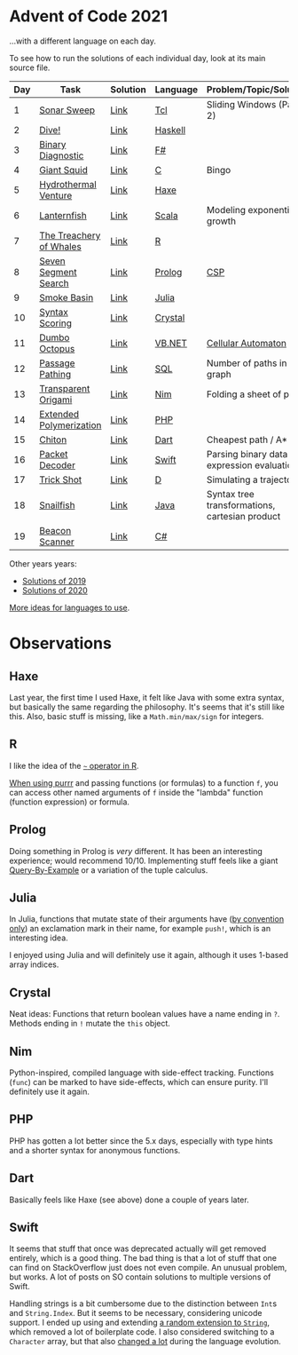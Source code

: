 # Advent of Code 2021
...with a different language on each day.

To see how to run the solutions of each individual day, look at its main source file.

| Day | Task                                                            | Solution   | Language                                                                | Problem/Topic/Solution                                                 |
|-----|-----------------------------------------------------------------|------------|-------------------------------------------------------------------------|------------------------------------------------------------------------|
| 1   | [Sonar Sweep](https://adventofcode.com/2021/day/1)              | [Link](01) | [Tcl](https://en.wikipedia.org/wiki/Tcl)                                | Sliding Windows (Part 2)                                               |
| 2   | [Dive!](https://adventofcode.com/2021/day/2)                    | [Link](02) | [Haskell](https://en.wikipedia.org/wiki/Haskell_(programming_language)) |                                                                        |
| 3   | [Binary Diagnostic](https://adventofcode.com/2021/day/3)        | [Link](03) | [F#](https://en.wikipedia.org/wiki/F_Sharp_(programming_language))      |                                                                        |
| 4   | [Giant Squid](https://adventofcode.com/2021/day/4)              | [Link](04) | [C](https://en.wikipedia.org/wiki/C_(programming_language))             | Bingo                                                                  |
| 5   | [Hydrothermal Venture](https://adventofcode.com/2021/day/5)     | [Link](05) | [Haxe](https://en.wikipedia.org/wiki/Haxe)                              |                                                                        |
| 6   | [Lanternfish](https://adventofcode.com/2021/day/6)              | [Link](06) | [Scala](https://en.wikipedia.org/wiki/Scala_(programming_language))     | Modeling exponential growth                                            |
| 7   | [The Treachery of Whales](https://adventofcode.com/2021/day/7)  | [Link](07) | [R](https://en.wikipedia.org/wiki/R_(programming_language))             |                                                                        |
| 8   | [Seven Segment Search](https://adventofcode.com/2021/day/8)     | [Link](08) | [Prolog](https://en.wikipedia.org/wiki/Prolog)                          | [CSP](https://en.wikipedia.org/wiki/Constraint_satisfaction_problem)   |
| 9   | [Smoke Basin](https://adventofcode.com/2021/day/9)              | [Link](09) | [Julia](https://en.wikipedia.org/wiki/Julia_(programming_language))     |                                                                        |
| 10  | [Syntax Scoring](https://adventofcode.com/2021/day/10)          | [Link](10) | [Crystal](https://en.wikipedia.org/wiki/Crystal_(programming_language)) |                                                                        |
| 11  | [Dumbo Octopus](https://adventofcode.com/2021/day/11)           | [Link](11) | [VB.NET](https://en.wikipedia.org/wiki/Visual_Basic_.NET)               | [Cellular Automaton](https://en.wikipedia.org/wiki/Cellular_automaton) |
| 12  | [Passage Pathing](https://adventofcode.com/2021/day/12)         | [Link](12) | [SQL](https://en.wikipedia.org/wiki/SQLite)                             | Number of paths in a graph                                             |
| 13  | [Transparent Origami](https://adventofcode.com/2021/day/13)     | [Link](13) | [Nim](https://en.wikipedia.org/wiki/Nim_(programming_language))         | Folding a sheet of paper                                               |
| 14  | [Extended Polymerization](https://adventofcode.com/2021/day/14) | [Link](14) | [PHP](https://en.wikipedia.org/wiki/PHP)                                |                                                                        |
| 15  | [Chiton](https://adventofcode.com/2021/day/15)                  | [Link](15) | [Dart](https://en.wikipedia.org/wiki/Dart_(programming_language))       | Cheapest path / A*                                                     |
| 16  | [Packet Decoder](https://adventofcode.com/2021/day/16)          | [Link](16) | [Swift](https://en.wikipedia.org/wiki/Swift_(programming_language))     | Parsing binary data +  expression evaluation                           |
| 17  | [Trick Shot](https://adventofcode.com/2021/day/17)              | [Link](17) | [D](https://en.wikipedia.org/wiki/D_(programming_language))             | Simulating a trajectory                                                |
| 18  | [Snailfish](https://adventofcode.com/2021/day/18)               | [Link](18) | [Java](https://en.wikipedia.org/wiki/Java_(programming_language))       | Syntax tree transformations, cartesian product                         |
| 19  | [Beacon Scanner](https://adventofcode.com/2021/day/19)          | [Link](19) | [C#](https://en.wikipedia.org/wiki/C_Sharp_(programming_language))      |                                                                        |

Other years years:
- [Solutions of 2019](https://github.com/nikeee/advent-of-code-2019)
- [Solutions of 2020](https://github.com/nikeee/advent-of-code-2020)

[More ideas for languages to use](https://github.com/nikeee/advent-of-code-2019).


# Observations
## Haxe
Last year, the first time I used Haxe, it felt like Java with some extra syntax, but basically the same regarding the philosophy. It's seems that it's still like this. Also, basic stuff is missing, like a `Math.min/max/sign` for integers.
## R
I like the idea of the [`~` operator in R](https://stackoverflow.com/questions/14976331).

[When using purrr](https://coolbutuseless.github.io/2019/03/13/anonymous-functions-in-r-part-1/) and passing functions (or formulas) to a function `f`, you can access other named arguments of `f` inside the "lambda" function (function expression) or formula.

## Prolog
Doing something in Prolog is _very_ different. It has been an interesting experience; would recommend 10/10. Implementing stuff feels like a giant [Query-By-Example](https://en.wikipedia.org/wiki/Query_by_Example) or a variation of the tuple calculus.

## Julia
In Julia, functions that mutate state of their arguments have ([by convention only](https://docs.julialang.org/en/v1/manual/style-guide/#bang-convention)) an exclamation mark in their name, for example `push!`, which is an interesting idea.

I enjoyed using Julia and will definitely use it again, although it uses 1-based array indices.

## Crystal
Neat ideas: Functions that return boolean values have a name ending in `?`. Methods ending in `!` mutate the `this` object.

## Nim
Python-inspired, compiled language with side-effect tracking. Functions (`func`) can be marked to have side-effects, which can ensure purity. I'll definitely use it again.

## PHP
PHP has gotten a lot better since the 5.x days, especially with type hints and a shorter syntax for anonymous functions.

## Dart
Basically feels like Haxe (see above) done a couple of years later.

## Swift
It seems that stuff that once was deprecated actually will get removed entirely, which is a good thing. The bad thing is that a lot of stuff that one can find on StackOverflow just does not even compile. An unusual problem, but works. A lot of posts on SO contain solutions to multiple versions of Swift.

Handling strings is a bit cumbersome due to the distinction between `Int`s and `String.Index`. But it seems to be necessary, considering unicode support. I ended up using and extending [a random extension to `String`](https://stackoverflow.com/a/26775912), which removed a lot of boilerplate code. I also considered switching to a `Character` array, but that also [changed a lot](https://stackoverflow.com/a/25921323) during the language evolution.

